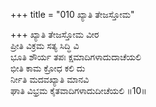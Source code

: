+++
title = "010 ಖ್ಯಾತಿ ತೇಜಸ್ತೋಮ"

+++
ಖ್ಯಾತಿ ತೇಜಸ್ತೋಮ ವೀರ   
ಪ್ರೀತಿ ವಿಕ್ರಮ ಸತ್ಯ ಸಿದ್ಧಿ ವಿ   
ಭೂತಿ ಶೌರ್ಯ ತಪಃ ಕ್ಷಮಾದಿಗಳಾದುದಾಚೆಯಲಿ   
ಭೀತಿ ಕಾಮ ಕ್ರೋಧ ಕಲಿ ದು   
ರ್ನೀತಿ ಮದವಖ್ಯಾತಿ ಮಾನವಿ   
ಘಾತಿ ವಿಭ್ರಮ ಕೈತವಾದಿಗಳಾದುದೀಚೆಯಲಿ      ॥10॥